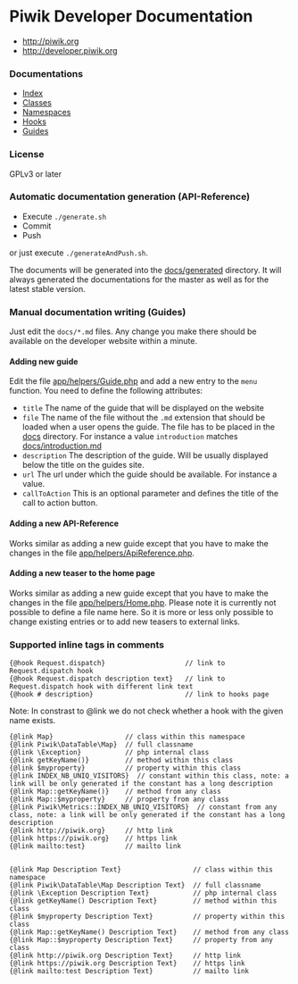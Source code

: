 Piwik Developer Documentation
=============================

* http://piwik.org
* http://developer.piwik.org

### Documentations

 * [Index](docs/generated/master/Index.md)
 * [Classes](docs/generated/master/Classes.md)
 * [Namespaces](docs/generated/master/Namespaces.md)
 * [Hooks](docs/generated/master/Hooks.md)
 * [Guides](docs)

### License

GPLv3 or later

### Automatic documentation generation (API-Reference)

 * Execute `./generate.sh`
 * Commit
 * Push

or just execute `./generateAndPush.sh`.

The documents will be generated into the [docs/generated](docs/generated) directory. It will always generated the documentations for the master as well as for the latest stable version.

### Manual documentation writing (Guides)

Just edit the `docs/*.md` files. Any change you make there should be available on the developer website within a minute.

#### Adding new guide

Edit the file [app/helpers/Guide.php](app/helpers/Guide.php) and add a new entry to the `menu` function. You need to define the following attributes:

 * `title` The name of the guide that will be displayed on the website
 * `file` The name of the file without the `.md` extension that should be loaded when a user opens the guide. The file has to be placed in the [docs](docs) directory. For instance a value `introduction` matches [docs/introduction.md](docs/introduction.md)
 * `description` The description of the guide. Will be usually displayed below the title on the guides site.
 * `url` The url under which the guide should be available. For instance a value.
 * `callToAction` This is an optional parameter and defines the title of the call to action button.

#### Adding a new API-Reference

Works similar as adding a new guide except that you have to make the changes in the file [app/helpers/ApiReference.php](app/helpers/ApiReference.php).

#### Adding a new teaser to the home page

Works similar as adding a new guide except that you have to make the changes in the file [app/helpers/Home.php](app/helpers/Home.php).
Please note it is currently not possible to define a file name here. So it is more or less only possible to change existing entries or to add new teasers to external links.

### Supported inline tags in comments

```
{@hook Request.dispatch}                    // link to Request.dispatch hook
{@hook Request.dispatch description text}   // link to Request.dispatch hook with different link text
{@hook # description}                       // link to hooks page
```

Note: In constrast to @link we do not check whether a hook with the given name exists.

```
{@link Map}                  // class within this namespace
{@link Piwik\DataTable\Map}  // full classname
{@link \Exception}           // php internal class
{@link getKeyName()}         // method within this class
{@link $myproperty}          // property within this class
{@link INDEX_NB_UNIQ_VISITORS}  // constant within this class, note: a link will be only generated if the constant has a long description
{@link Map::getKeyName()}    // method from any class
{@link Map::$myproperty}     // property from any class
{@link Piwik\Metrics::INDEX_NB_UNIQ_VISITORS}  // constant from any class, note: a link will be only generated if the constant has a long description
{@link http://piwik.org}     // http link
{@link https://piwik.org}    // https link
{@link mailto:test}          // mailto link


{@link Map Description Text}                  // class within this namespace
{@link Piwik\DataTable\Map Description Text}  // full classname
{@link \Exception Description Text}           // php internal class
{@link getKeyName() Description Text}         // method within this class
{@link $myproperty Description Text}          // property within this class
{@link Map::getKeyName() Description Text}    // method from any class
{@link Map::$myproperty Description Text}     // property from any class
{@link http://piwik.org Description Text}     // http link
{@link https://piwik.org Description Text}    // https link
{@link mailto:test Description Text}          // mailto link
```
